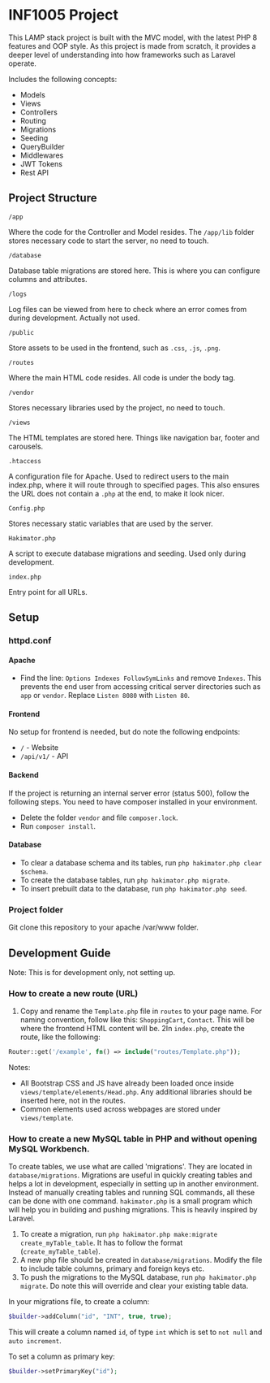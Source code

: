 # INF1005 Project

This LAMP stack project is built with the MVC model, with the latest PHP 8 features and OOP style.
As this project is made from scratch, it provides a deeper level of understanding into how frameworks such as Laravel operate.

Includes the following concepts:
- Models
- Views
- Controllers
- Routing
- Migrations
- Seeding
- QueryBuilder
- Middlewares
- JWT Tokens
- Rest API

## Project Structure

`/app`

Where the code for the Controller and Model resides. The `/app/lib` folder stores necessary code to start the server, no need to touch.

`/database`

Database table migrations are stored here. This is where you can configure columns and attributes.

`/logs`

Log files can be viewed from here to check where an error comes from during development. Actually not used.

`/public`

Store assets to be used in the frontend, such as `.css`, `.js`, `.png`.

`/routes`

Where the main HTML code resides. All code is under the body tag.

`/vendor`

Stores necessary libraries used by the project, no need to touch.

`/views`

The HTML templates are stored here. Things like navigation bar, footer and carousels.

`.htaccess`

A configuration file for Apache. Used to redirect users to the main index.php, where it will route through to specified pages.
This also ensures the URL does not contain a `.php` at the end, to make it look nicer.

`Config.php`

Stores necessary static variables that are used by the server.

`Hakimator.php`

A script to execute database migrations and seeding. Used only during development.

`index.php`

Entry point for all URLs.

## Setup

### httpd.conf 

#### Apache
- Find the line: `Options Indexes FollowSymLinks` and remove `Indexes`. This prevents the end user from accessing critical server directories such as `app` or `vendor`.
Replace `Listen 8080` with `Listen 80`.

#### Frontend
No setup for frontend is needed, but do note the following endpoints:
- `/` - Website
- `/api/v1/` - API

#### Backend
If the project is returning an internal server error (status 500), follow the following steps.
You need to have composer installed in your environment.

- Delete the folder `vendor` and file `composer.lock`.
- Run `composer install`.

#### Database
- To clear a database schema and its tables, run `php hakimator.php clear $schema`.
- To create the database tables, run `php hakimator.php migrate`.
- To insert prebuilt data to the database, run `php hakimator.php seed`.

### Project folder
Git clone this repository to your apache /var/www folder. 

## Development Guide
Note: This is for development only, not setting up.

### How to create a new route (URL)

1. Copy and rename the `Template.php` file in `routes` to your page name. For naming convention, follow like this: `ShoppingCart`, `Contact`. This will be where the frontend HTML content will be.
2In `index.php`, create the route, like the following:

```php
Router::get('/example', fn() => include("routes/Template.php"));
```

Notes:
- All Bootstrap CSS and JS have already been loaded once inside `views/template/elements/Head.php`. Any additional libraries should be inserted here, not in the routes.
- Common elements used across webpages are stored under `views/template`.

### How to create a new MySQL table in PHP and without opening MySQL Workbench.

To create tables, we use what are called 'migrations'. They are located in `database/migrations`.
Migrations are useful in quickly creating tables and helps a lot in development, especially in setting up in another environment.
Instead of manually creating tables and running SQL commands, all these can be done with one command.
`hakimator.php` is a small program which will help you in building and pushing migrations. This is heavily inspired by Laravel.

1. To create a migration, run `php hakimator.php make:migrate create_myTable_table`. It has to follow the format (`create_myTable_table`).
2. A new php file should be created in `database/migrations`. Modify the file to include table columns, primary and foreign keys etc.
3. To push the migrations to the MySQL database, run `php hakimator.php migrate`. Do note this will override and clear your existing table data.

In your migrations file, to create a column:
```php
$builder->addColumn("id", "INT", true, true);
```
This will create a column named `id`, of type `int` which is set to `not null` and `auto increment`.

To set a column as primary key:
```php
$builder->setPrimaryKey("id");
```